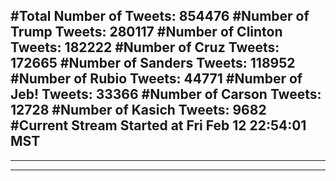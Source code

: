 #Total Number of Tweets: 854476 
#Number of Trump Tweets: 280117
#Number of Clinton Tweets: 182222
#Number of Cruz Tweets: 172665
#Number of Sanders Tweets: 118952
#Number of Rubio Tweets: 44771
#Number of Jeb! Tweets: 33366
#Number of Carson Tweets: 12728
#Number of Kasich Tweets: 9682
#Current Stream Started at Fri Feb 12 22:54:01 MST
---
---
---
